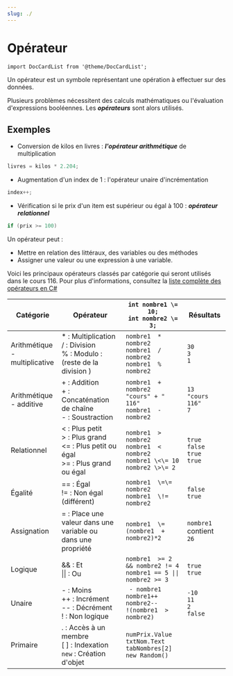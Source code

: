 ```yaml
---
slug: ./
---
```


# Opérateur

```mdx-code-block
import DocCardList from '@theme/DocCardList';
```

Un opérateur est un symbole représentant une opération à effectuer sur des données.

Plusieurs problèmes nécessitent des calculs mathématiques ou l'évaluation d'expressions booléennes.
Les **_opérateurs_** sont alors utilisés.

## Exemples

- Conversion de kilos en livres : **_l'opérateur arithmétique_** de multiplication

```cs
livres = kilos * 2.204;
```

- Augmentation d'un index de 1 : l'opérateur unaire d'incrémentation

```cs
index++;
```

- Vérification si le prix d'un item est supérieur ou égal à 100 : **_opérateur relationnel_**

```cs
if (prix >= 100)
```

Un opérateur peut :

- Mettre en relation des littéraux, des variables ou des méthodes
- Assigner une valeur ou une expression à une variable.

Voici les principaux opérateurs classés par catégorie qui seront utilisés dans le cours 116.
Pour plus d'informations, consultez la [liste complète des opérateurs en C#](http://msdn.microsoft.com/fr-fr/library/6a71f45d.aspx)

| **Catégorie**                       | **Opérateur**                                                                                       | `int nombre1 \= 10;` <br/> `int nombre2 \= 3;`                                                 | **Résultats**                                  |
| ----------------------------------- | --------------------------------------------------------------------------------------------------- | ---------------------------------------------------------------------------------------------- | ---------------------------------------------- |
| Arithmétique <br/> - multiplicative | \* : Multiplication <br/> / : Division <br/> % : Modulo : (reste de la division )                   | `nombre1  * nombre2` <br/> `nombre1  / nombre2` <br/> `nombre1  % nombre2`                     | `30` <br/> `3` <br/> `1`                       |
| Arithmétique <br/> - additive       | + : Addition <br/> + : Concaténation de chaîne <br/> - : Soustraction                               | `nombre1  + nombre2` <br/> `"cours" + " 116"` <br/> `nombre1  - nombre2`                       | `13` <br/> `"cours 116"` <br/> `7`             |
| Relationnel                         | < : Plus petit <br/> > : Plus grand <br/> \<\= : Plus petit ou égal <br/> \>\= : Plus grand ou égal | `nombre1  > nombre2` <br/> `nombre1  < nombre2` <br/> `nombre1 \<\= 10` <br/> `nombre2 \>\= 2` | `true` <br/> `false` <br/> `true` <br/> `true` |
| Égalité                             | \=\= : Égal <br/> \!= : Non égal (différent)                                                        | `nombre1  \=\= nombre2` <br/> `nombre1  \!= nombre2`                                           | `false` <br/> `true`                           |
| Assignation                         | \= : Place une valeur dans une variable ou <br/> dans une propriété                                 | `nombre1  \= (nombre1  + nombre2)*2`                                                           | `nombre1` contient `26`                        |
| Logique                             | && : Et <br/> \|\| : Ou                                                                             | `nombre1  >= 2 && nombre2 != 4` <br/> <code>nombre1 \=\= 5 \|\| nombre2 >= 3</code>            | `true` <br/> `true`                            |
| Unaire                              | - : Moins <br/> ++ : Incrément <br/> -- : Décrément <br/> ! : Non logique                           | ` - nombre1` <br/> `nombre1++` <br/> `nombre2--` <br/> `!(nombre1  > nombre2)`                 | `-10` <br/> `11` <br/> `2` <br/> `false`       |
| Primaire                            | . : Accès à un membre <br/> [ ] : Indexation <br/> `new` : Création d'objet                         | `numPrix.Value` `txtNom.Text` <br/> `tabNombres[2]` <br/> `new Random()`                       |                                                |

<DocCardList />
